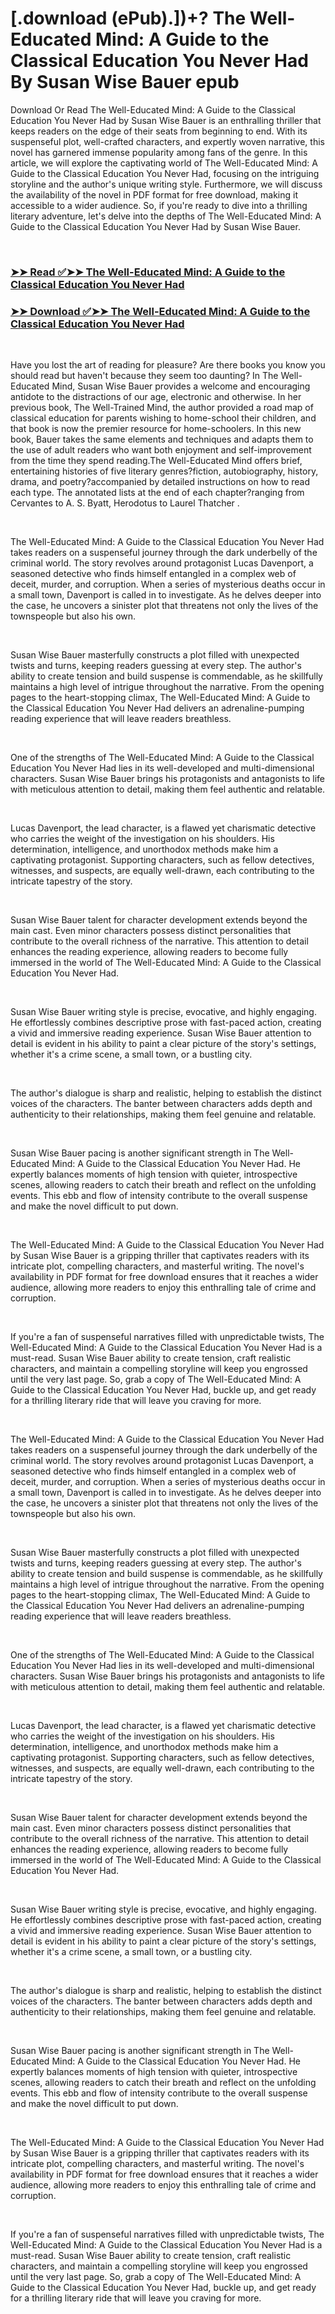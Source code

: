 # [.download (ePub).])+? The Well-Educated Mind: A Guide to the Classical Education You Never Had By Susan Wise Bauer epub

<p>Download Or Read The Well-Educated Mind: A Guide to the Classical Education You Never Had by Susan Wise Bauer is an enthralling thriller that keeps readers on the edge of their seats from beginning to end. With its suspenseful plot, well-crafted characters, and expertly woven narrative, this novel has garnered immense popularity among fans of the genre. In this article, we will explore the captivating world of The Well-Educated Mind: A Guide to the Classical Education You Never Had, focusing on the intriguing storyline and the author's unique writing style. Furthermore, we will discuss the availability of the novel in PDF format for free download, making it accessible to a wider audience. So, if you're ready to dive into a thrilling literary adventure, let's delve into the depths of The Well-Educated Mind: A Guide to the Classical Education You Never Had by Susan Wise Bauer.</p>
<p>&nbsp;</p>

### [➤➤ Read ✅➤➤ The Well-Educated Mind: A Guide to the Classical Education You Never Had](https://realpdfbooksdrive.blogspot.com/id/86145)

### [➤➤ Download ✅➤➤ The Well-Educated Mind: A Guide to the Classical Education You Never Had](https://realpdfbooksdrive.blogspot.com/id/86145)

<p>&nbsp;</p>
<p>Have you lost the art of reading for pleasure? Are there books you know you should read but haven't because they seem too daunting? In The Well-Educated Mind, Susan Wise Bauer provides a welcome and encouraging antidote to the distractions of our age, electronic and otherwise. In her previous book, The Well-Trained Mind, the author provided a road map of classical education for parents wishing to home-school their children, and that book is now the premier resource for home-schoolers. In this new book, Bauer takes the same elements and techniques and adapts them to the use of adult readers who want both enjoyment and self-improvement from the time they spend reading.The Well-Educated Mind offers brief, entertaining histories of five literary genres?fiction, autobiography, history, drama, and poetry?accompanied by detailed instructions on how to read each type. The annotated lists at the end of each chapter?ranging from Cervantes to A. S. Byatt, Herodotus to Laurel Thatcher .</p>
<p>&nbsp;</p>
<p>The Well-Educated Mind: A Guide to the Classical Education You Never Had takes readers on a suspenseful journey through the dark underbelly of the criminal world. The story revolves around protagonist Lucas Davenport, a seasoned detective who finds himself entangled in a complex web of deceit, murder, and corruption. When a series of mysterious deaths occur in a small town, Davenport is called in to investigate. As he delves deeper into the case, he uncovers a sinister plot that threatens not only the lives of the townspeople but also his own.</p>
<p>&nbsp;</p>
<p>Susan Wise Bauer masterfully constructs a plot filled with unexpected twists and turns, keeping readers guessing at every step. The author's ability to create tension and build suspense is commendable, as he skillfully maintains a high level of intrigue throughout the narrative. From the opening pages to the heart-stopping climax, The Well-Educated Mind: A Guide to the Classical Education You Never Had delivers an adrenaline-pumping reading experience that will leave readers breathless.</p>
<p>&nbsp;</p>
<p>One of the strengths of The Well-Educated Mind: A Guide to the Classical Education You Never Had lies in its well-developed and multi-dimensional characters. Susan Wise Bauer brings his protagonists and antagonists to life with meticulous attention to detail, making them feel authentic and relatable.</p>
<p>&nbsp;</p>
<p>Lucas Davenport, the lead character, is a flawed yet charismatic detective who carries the weight of the investigation on his shoulders. His determination, intelligence, and unorthodox methods make him a captivating protagonist. Supporting characters, such as fellow detectives, witnesses, and suspects, are equally well-drawn, each contributing to the intricate tapestry of the story.</p>
<p>&nbsp;</p>
<p>Susan Wise Bauer talent for character development extends beyond the main cast. Even minor characters possess distinct personalities that contribute to the overall richness of the narrative. This attention to detail enhances the reading experience, allowing readers to become fully immersed in the world of The Well-Educated Mind: A Guide to the Classical Education You Never Had.</p>
<p>&nbsp;</p>
<p>Susan Wise Bauer writing style is precise, evocative, and highly engaging. He effortlessly combines descriptive prose with fast-paced action, creating a vivid and immersive reading experience. Susan Wise Bauer attention to detail is evident in his ability to paint a clear picture of the story's settings, whether it's a crime scene, a small town, or a bustling city.</p>
<p>&nbsp;</p>
<p>The author's dialogue is sharp and realistic, helping to establish the distinct voices of the characters. The banter between characters adds depth and authenticity to their relationships, making them feel genuine and relatable.</p>
<p>&nbsp;</p>
<p>Susan Wise Bauer pacing is another significant strength in The Well-Educated Mind: A Guide to the Classical Education You Never Had. He expertly balances moments of high tension with quieter, introspective scenes, allowing readers to catch their breath and reflect on the unfolding events. This ebb and flow of intensity contribute to the overall suspense and make the novel difficult to put down.</p>
<p>&nbsp;</p>
<p>The Well-Educated Mind: A Guide to the Classical Education You Never Had by Susan Wise Bauer is a gripping thriller that captivates readers with its intricate plot, compelling characters, and masterful writing. The novel's availability in PDF format for free download ensures that it reaches a wider audience, allowing more readers to enjoy this enthralling tale of crime and corruption.</p>
<p>&nbsp;</p>
<p>If you're a fan of suspenseful narratives filled with unpredictable twists, The Well-Educated Mind: A Guide to the Classical Education You Never Had is a must-read. Susan Wise Bauer ability to create tension, craft realistic characters, and maintain a compelling storyline will keep you engrossed until the very last page. So, grab a copy of The Well-Educated Mind: A Guide to the Classical Education You Never Had, buckle up, and get ready for a thrilling literary ride that will leave you craving for more.</p>
<p>&nbsp;</p>
<p>The Well-Educated Mind: A Guide to the Classical Education You Never Had takes readers on a suspenseful journey through the dark underbelly of the criminal world. The story revolves around protagonist Lucas Davenport, a seasoned detective who finds himself entangled in a complex web of deceit, murder, and corruption. When a series of mysterious deaths occur in a small town, Davenport is called in to investigate. As he delves deeper into the case, he uncovers a sinister plot that threatens not only the lives of the townspeople but also his own.</p>
<p>&nbsp;</p>
<p>Susan Wise Bauer masterfully constructs a plot filled with unexpected twists and turns, keeping readers guessing at every step. The author's ability to create tension and build suspense is commendable, as he skillfully maintains a high level of intrigue throughout the narrative. From the opening pages to the heart-stopping climax, The Well-Educated Mind: A Guide to the Classical Education You Never Had delivers an adrenaline-pumping reading experience that will leave readers breathless.</p>
<p>&nbsp;</p>
<p>One of the strengths of The Well-Educated Mind: A Guide to the Classical Education You Never Had lies in its well-developed and multi-dimensional characters. Susan Wise Bauer brings his protagonists and antagonists to life with meticulous attention to detail, making them feel authentic and relatable.</p>
<p>&nbsp;</p>
<p>Lucas Davenport, the lead character, is a flawed yet charismatic detective who carries the weight of the investigation on his shoulders. His determination, intelligence, and unorthodox methods make him a captivating protagonist. Supporting characters, such as fellow detectives, witnesses, and suspects, are equally well-drawn, each contributing to the intricate tapestry of the story.</p>
<p>&nbsp;</p>
<p>Susan Wise Bauer talent for character development extends beyond the main cast. Even minor characters possess distinct personalities that contribute to the overall richness of the narrative. This attention to detail enhances the reading experience, allowing readers to become fully immersed in the world of The Well-Educated Mind: A Guide to the Classical Education You Never Had.</p>
<p>&nbsp;</p>
<p>Susan Wise Bauer writing style is precise, evocative, and highly engaging. He effortlessly combines descriptive prose with fast-paced action, creating a vivid and immersive reading experience. Susan Wise Bauer attention to detail is evident in his ability to paint a clear picture of the story's settings, whether it's a crime scene, a small town, or a bustling city.</p>
<p>&nbsp;</p>
<p>The author's dialogue is sharp and realistic, helping to establish the distinct voices of the characters. The banter between characters adds depth and authenticity to their relationships, making them feel genuine and relatable.</p>
<p>&nbsp;</p>
<p>Susan Wise Bauer pacing is another significant strength in The Well-Educated Mind: A Guide to the Classical Education You Never Had. He expertly balances moments of high tension with quieter, introspective scenes, allowing readers to catch their breath and reflect on the unfolding events. This ebb and flow of intensity contribute to the overall suspense and make the novel difficult to put down.</p>
<p>&nbsp;</p>
<p>The Well-Educated Mind: A Guide to the Classical Education You Never Had by Susan Wise Bauer is a gripping thriller that captivates readers with its intricate plot, compelling characters, and masterful writing. The novel's availability in PDF format for free download ensures that it reaches a wider audience, allowing more readers to enjoy this enthralling tale of crime and corruption.</p>
<p>&nbsp;</p>
<p>If you're a fan of suspenseful narratives filled with unpredictable twists, The Well-Educated Mind: A Guide to the Classical Education You Never Had is a must-read. Susan Wise Bauer ability to create tension, craft realistic characters, and maintain a compelling storyline will keep you engrossed until the very last page. So, grab a copy of The Well-Educated Mind: A Guide to the Classical Education You Never Had, buckle up, and get ready for a thrilling literary ride that will leave you craving for more.</p>
<p>&nbsp;</p>
